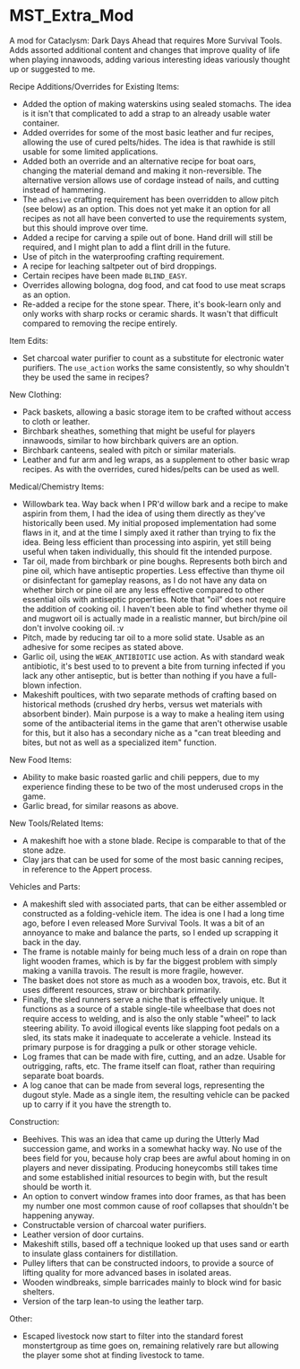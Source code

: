 # MST_Extra_Mod

A mod for Cataclysm: Dark Days Ahead that requires More Survival Tools. Adds assorted additional content and changes that improve quality of life when playing innawoods, adding various interesting ideas variously thought up or suggested to me.

Recipe Additions/Overrides for Existing Items:
* Added the option of making waterskins using sealed stomachs. The idea is it isn't that complicated to add a strap to an already usable water container.
* Added overrides for some of the most basic leather and fur recipes, allowing the use of cured pelts/hides. The idea is that rawhide is still usable for some limited applications.
* Added both an override and an alternative recipe for boat oars, changing the material demand and making it non-reversible. The alternative version allows use of cordage instead of nails, and cutting instead of hammering.
* The `adhesive` crafting requirement has been overridden to allow pitch (see below) as an option. This does not yet make it an option for all recipes as not all have been converted to use the requirements system, but this should improve over time.
* Added a recipe for carving a spile out of bone. Hand drill will still be required, and I might plan to add a flint drill in the future.
* Use of pitch in the waterproofing crafting requirement.
* A recipe for leaching saltpeter out of bird droppings.
* Certain recipes have been made `BLIND_EASY`.
* Overrides allowing bologna, dog food, and cat food to use meat scraps as an option.
* Re-added a recipe for the stone spear. There, it's book-learn only and only works with sharp rocks or ceramic shards. It wasn't that difficult compared to removing the recipe entirely.

Item Edits:
* Set charcoal water purifier to count as a substitute for electronic water purifiers. The `use_action` works the same consistently, so why shouldn't they be used the same in recipes?

New Clothing:
* Pack baskets, allowing a basic storage item to be crafted without access to cloth or leather.
* Birchbark sheathes, something that might be useful for players innawoods, similar to how birchbark quivers are an option.
* Birchbark canteens, sealed with pitch or similar materials.
* Leather and fur arm and leg wraps, as a supplement to other basic wrap recipes. As with the overrides, cured hides/pelts can be used as well.

Medical/Chemistry Items:
* Willowbark tea. Way back when I PR'd willow bark and a recipe to make aspirin from them, I had the idea of using them directly as they've historically been used. My initial proposed implementation had some flaws in it, and at the time I simply axed it rather than trying to fix the idea. Being less efficient than processing into aspirin, yet still being useful when taken individually, this should fit the intended purpose.
* Tar oil, made from birchbark or pine boughs. Represents both birch and pine oil, which have antiseptic properties. Less effective than thyme oil or disinfectant for gameplay reasons, as I do not have any data on whether birch or pine oil are any less effective compared to other essential oils with antiseptic properties. Note that "oil" does not require the addition of cooking oil. I haven't been able to find whether thyme oil and mugwort oil is actually made in a realistic manner, but birch/pine oil don't involve cooking oil. :v
* Pitch, made by reducing tar oil to a more solid state. Usable as an adhesive for some recipes as stated above.
* Garlic oil, using the `WEAK_ANTIBIOTIC` use action. As with standard weak antibiotic, it's best used to to prevent a bite from turning infected if you lack any other antiseptic, but is better than nothing if you have a full-blown infection.
* Makeshift poultices, with two separate methods of crafting based on historical methods (crushed dry herbs, versus wet materials with absorbent binder). Main purpose is a way to make a healing item using some of the antibacterial items in the game that aren't otherwise usable for this, but it also has a secondary niche as a "can treat bleeding and bites, but not as well as a specialized item" function.

New Food Items:
* Ability to make basic roasted garlic and chili peppers, due to my experience finding these to be two of the most underused crops in the game.
* Garlic bread, for similar reasons as above.

New Tools/Related Items:
* A makeshift hoe with a stone blade. Recipe is comparable to that of the stone adze.
* Clay jars that can be used for some of the most basic canning recipes, in reference to the Appert process.

Vehicles and Parts:
* A makeshift sled with associated parts, that can be either assembled or constructed as a folding-vehicle item. The idea is one I had a long time ago, before I even released More Survival Tools. It was a bit of an annoyance to make and balance the parts, so I ended up scrapping it back in the day.
* The frame is notable mainly for being much less of a drain on rope than light wooden frames, which is by far the biggest problem with simply making a vanilla travois. The result is more fragile, however.
* The basket does not store as much as a wooden box, travois, etc. But it uses different resources, straw or birchbark primarily.
* Finally, the sled runners serve a niche that is effectively unique. It functions as a source of a stable single-tile wheelbase that does not require access to welding, and is also the only stable "wheel" to lack steering ability. To avoid illogical events like slapping foot pedals on a sled, its stats make it inadequate to accelerate a vehicle. Instead its primary purpose is for dragging a pulk or other storage vehicle.
* Log frames that can be made with fire, cutting, and an adze. Usable for outrigging, rafts, etc. The frame itself can float, rather than requiring separate boat boards.
* A log canoe that can be made from several logs, representing the dugout style. Made as a single item, the resulting vehicle can be packed up to carry if it you have the strength to.

Construction:
* Beehives. This was an idea that came up during the Utterly Mad succession game, and works in a somewhat hacky way. No use of the bees field for you, because holy crap bees are awful about homing in on players and never dissipating. Producing honeycombs still takes time and some established initial resources to begin with, but the result should be worth it.
* An option to convert window frames into door frames, as that has been my number one most common cause of roof collapses that shouldn't be happening anyway.
* Constructable version of charcoal water purifiers.
* Leather version of door curtains.
* Makeshift stills, based off a technique looked up that uses sand or earth to insulate glass containers for distillation.
* Pulley lifters that can be constructed indoors, to provide a source of lifting quality for more advanced bases in isolated areas.
* Wooden windbreaks, simple barricades mainly to block wind for basic shelters.
* Version of the tarp lean-to using the leather tarp.

Other:
* Escaped livestock now start to filter into the standard forest monstertgroup as time goes on, remaining relatively rare but allowing the player some shot at finding livestock to tame.

